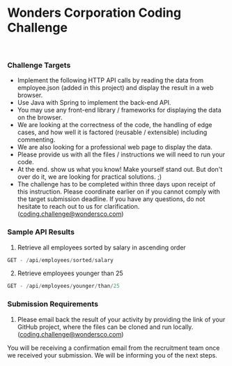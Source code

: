 # Wonders Corporation Coding Challenge
​
### Challenge Targets
* Implement the following HTTP API calls by reading the data from employee.json (added in this project) and display the result in a web browser. 
* Use Java with Spring to implement the back-end API. 
* You may use any front-end library / frameworks for displaying the data on the browser.
* We are looking at the correctness of the code, the handling of edge cases, and how well it is factored (reusable / extensible) including commenting. 
* We are also looking for a professional web page to display the data. 
* Please provide us with all the files / instructions we will need to run your code.
* At the end. show us what you know! Make yourself stand out. But don't over do it, we are looking for practical solutions. ;)
* The challenge has to be completed within three days upon receipt of this instruction. Please coordinate earlier on if you cannot comply with the target submission deadline. If you have any questions, do not hesitate to reach out to us for clarification. ([coding.challenge@wondersco.com](email:coding.challenge@wondersco.com))
​
### Sample API Results
1. Retrieve all employees sorted by salary in ascending order
```java
GET - /api/employees/sorted/salary
```
2. Retrieve employees younger than 25
```java
GET - /api/employees/younger/than/25
```
###  Submission Requirements
1. Please email back the result of your activity by providing the link of your GitHub project, where the files can be cloned and run locally. ([coding.challenge@wondersco.com](email:coding.challenge@wondersco.com))

You will be receiving a confirmation email from the recruitment team once we received your submission. We will be informing you of the next steps.
